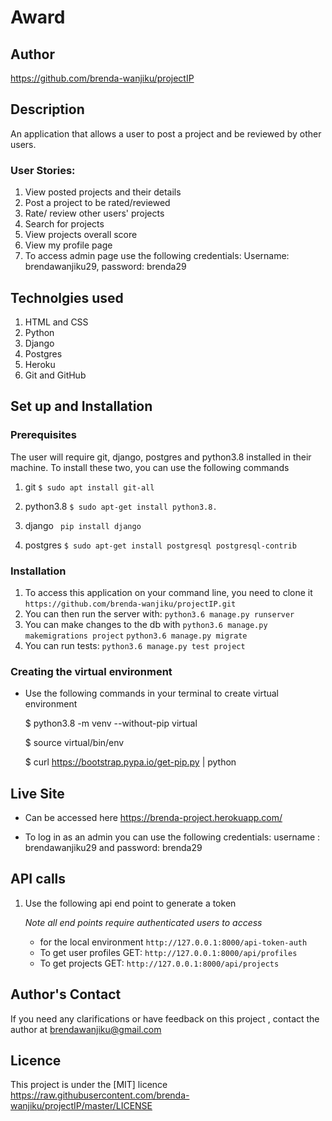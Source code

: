 # Award

## Author
https://github.com/brenda-wanjiku/projectIP

## Description
An application that allows a user to post a project and be reviewed by other users.


### User Stories:
1. View posted projects and their details
1. Post a project to be rated/reviewed
1. Rate/ review other users' projects
1. Search for projects 
1. View projects overall score
1. View my profile page
1. To access admin page use the following credentials: Username: brendawanjiku29, password: brenda29

## Technolgies used
1. HTML and CSS
1. Python
1. Django
1. Postgres
1. Heroku
1. Git and GitHub

## Set up and Installation
### Prerequisites
The user will require git, django, postgres and python3.8 installed in their machine. To install these two, you can use the following commands

1. git
```$ sudo apt install git-all```

2. python3.8
```$ sudo apt-get install python3.8.```

3. django
``` pip install django```

4. postgres
```$ sudo apt-get install postgresql postgresql-contrib```

### Installation
1. To access this application on your command line, you need to clone it 
`https://github.com/brenda-wanjiku/projectIP.git`
2. You can then run the server with:
`python3.6 manage.py runserver`
3. You can make changes to the db with
`python3.6 manage.py makemigrations project`
`python3.6 manage.py migrate`
4. You can run tests:
`python3.6 manage.py test project`


### Creating the virtual environment
* Use the following commands in your terminal to create virtual environment

    $ python3.8 -m venv --without-pip virtual

    $ source virtual/bin/env

    $ curl https://bootstrap.pypa.io/get-pip.py | python



## Live Site
* Can be accessed here https://brenda-project.herokuapp.com/

* To log in as an admin you can use the following credentials:
      username : brendawanjiku29 and password: brenda29

## API calls
1. Use the following api end point to generate a token
    
    *Note all end points require authenticated users to access*

    * for the local environment
        `http://127.0.0.1:8000/api-token-auth`
    * To get user profiles 
        GET: `http://127.0.0.1:8000/api/profiles`
    * To get projects
        GET: `http://127.0.0.1:8000/api/projects`

## Author's Contact
If you need any clarifications or have feedback on this project , contact the author at brendawanjiku@gmail.com


## Licence
This project is under the [MIT] licence https://raw.githubusercontent.com/brenda-wanjiku/projectIP/master/LICENSE 
